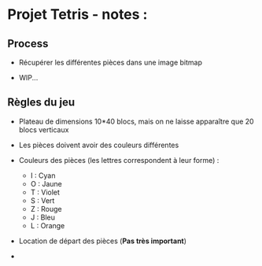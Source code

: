 # Projet Tetris - notes : 

## Process 

- Récupérer les différentes pièces dans une image bitmap

- WIP...



## Règles du jeu

- Plateau de dimensions 10*40 blocs, mais on ne laisse apparaître que 20 blocs verticaux

- Les pièces doivent avoir des couleurs différentes

- Couleurs des pièces (les lettres correspondent à leur forme) : 
    - I : Cyan
    - O : Jaune
    - T : Violet
    - S : Vert
    - Z : Rouge
    - J : Bleu
    - L : Orange

- Location de départ des pièces (**Pas très important**)

- 






